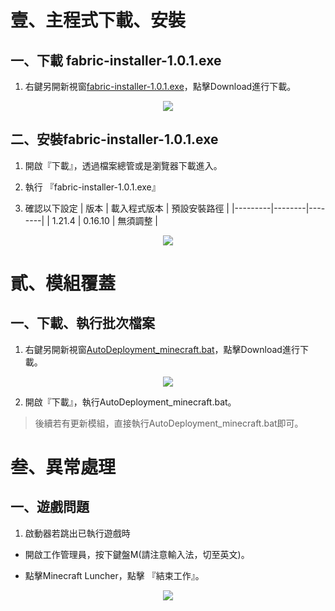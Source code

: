 
# 壹、主程式下載、安裝 
## 一、下載 fabric-installer-1.0.1.exe

1. 右鍵另開新視窗[fabric-installer-1.0.1.exe](https://github.com/raytinchen/minecraft-1.21.4-Client/blob/main/fabric-installer-1.0.1.exe)，點擊Download進行下載。

<p align="center">
    <img src="https://github.com/user-attachments/assets/40505aef-9759-4e66-bc4a-9df070a40382">
</p>

## 二、安裝fabric-installer-1.0.1.exe

1. 開啟『下載』，透過檔案總管或是瀏覽器下載進入。

2. 執行 『fabric-installer-1.0.1.exe』
 
3. 確認以下設定 
    | 版本  | 載入程式版本  | 預設安裝路徑 |
    |---------|--------|--------|
    | 1.21.4  | 0.16.10 | 無須調整 |

<p align="center">
    <img src="https://github.com/user-attachments/assets/af9c1ab0-4924-4a21-9a56-e61adfe2d83e">
</p>

# 貳、模組覆蓋

## 一、下載、執行批次檔案

1. 右鍵另開新視窗[AutoDeployment_minecraft.bat](https://github.com/raytinchen/minecraft-1.21.4-Client/blob/main/AutoDeployment_minecraft.bat)，點擊Download進行下載。

<p align="center">
    <img src="https://github.com/user-attachments/assets/ea761bd0-6822-4ca5-a334-ee27d2e91616">
</p>

2. 開啟『下載』，執行AutoDeployment_minecraft.bat。

> 後續若有更新模組，直接執行AutoDeployment_minecraft.bat即可。


# 叁、異常處理

## 一、遊戲問題

1. 啟動器若跳出已執行遊戲時

- 開啟工作管理員，按下鍵盤M(請注意輸入法，切至英文)。

- 點擊Minecraft Luncher，點擊 『結束工作』。

<p align="center">
    <img src="https://github.com/user-attachments/assets/62cd92eb-326b-4798-b193-e6ea1cbfbfe3">
</p>
